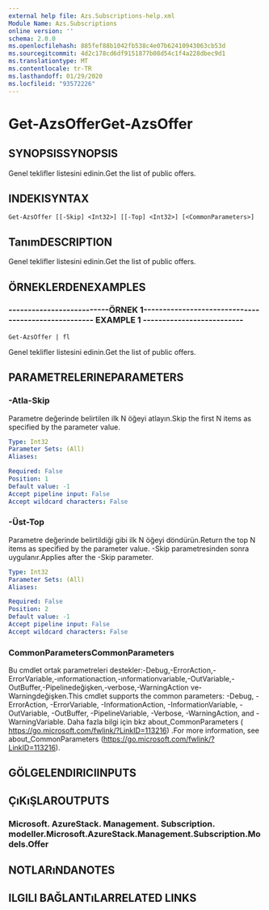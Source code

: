```yaml
---
external help file: Azs.Subscriptions-help.xml
Module Name: Azs.Subscriptions
online version: ''
schema: 2.0.0
ms.openlocfilehash: 885fef88b1042fb538c4e07b62410943063cb53d
ms.sourcegitcommit: 4d2c178cd6df9151877b08d54c1f4a228dbec9d1
ms.translationtype: MT
ms.contentlocale: tr-TR
ms.lasthandoff: 01/29/2020
ms.locfileid: "93572226"
---
```

# <span data-ttu-id="2a9b7-101">Get-AzsOffer</span><span class="sxs-lookup"><span data-stu-id="2a9b7-101">Get-AzsOffer</span></span>

## <span data-ttu-id="2a9b7-102">SYNOPSIS</span><span class="sxs-lookup"><span data-stu-id="2a9b7-102">SYNOPSIS</span></span>
<span data-ttu-id="2a9b7-103">Genel teklifler listesini edinin.</span><span class="sxs-lookup"><span data-stu-id="2a9b7-103">Get the list of public offers.</span></span>

## <span data-ttu-id="2a9b7-104">INDEKI</span><span class="sxs-lookup"><span data-stu-id="2a9b7-104">SYNTAX</span></span>

```
Get-AzsOffer [[-Skip] <Int32>] [[-Top] <Int32>] [<CommonParameters>]
```

## <span data-ttu-id="2a9b7-105">Tanım</span><span class="sxs-lookup"><span data-stu-id="2a9b7-105">DESCRIPTION</span></span>
<span data-ttu-id="2a9b7-106">Genel teklifler listesini edinin.</span><span class="sxs-lookup"><span data-stu-id="2a9b7-106">Get the list of public offers.</span></span>

## <span data-ttu-id="2a9b7-107">ÖRNEKLERDEN</span><span class="sxs-lookup"><span data-stu-id="2a9b7-107">EXAMPLES</span></span>

### <span data-ttu-id="2a9b7-108">--------------------------ÖRNEK 1--------------------------</span><span class="sxs-lookup"><span data-stu-id="2a9b7-108">-------------------------- EXAMPLE 1 --------------------------</span></span>
```
Get-AzsOffer | fl
```

<span data-ttu-id="2a9b7-109">Genel teklifler listesini edinin.</span><span class="sxs-lookup"><span data-stu-id="2a9b7-109">Get the list of public offers.</span></span>

## <span data-ttu-id="2a9b7-110">PARAMETRELERINE</span><span class="sxs-lookup"><span data-stu-id="2a9b7-110">PARAMETERS</span></span>

### <span data-ttu-id="2a9b7-111">-Atla</span><span class="sxs-lookup"><span data-stu-id="2a9b7-111">-Skip</span></span>
<span data-ttu-id="2a9b7-112">Parametre değerinde belirtilen ilk N öğeyi atlayın.</span><span class="sxs-lookup"><span data-stu-id="2a9b7-112">Skip the first N items as specified by the parameter value.</span></span>

```yaml
Type: Int32
Parameter Sets: (All)
Aliases: 

Required: False
Position: 1
Default value: -1
Accept pipeline input: False
Accept wildcard characters: False
```

### <span data-ttu-id="2a9b7-113">-Üst</span><span class="sxs-lookup"><span data-stu-id="2a9b7-113">-Top</span></span>
<span data-ttu-id="2a9b7-114">Parametre değerinde belirtildiği gibi ilk N öğeyi döndürün.</span><span class="sxs-lookup"><span data-stu-id="2a9b7-114">Return the top N items as specified by the parameter value.</span></span>
<span data-ttu-id="2a9b7-115">-Skip parametresinden sonra uygulanır.</span><span class="sxs-lookup"><span data-stu-id="2a9b7-115">Applies after the -Skip parameter.</span></span>

```yaml
Type: Int32
Parameter Sets: (All)
Aliases: 

Required: False
Position: 2
Default value: -1
Accept pipeline input: False
Accept wildcard characters: False
```

### <span data-ttu-id="2a9b7-116">CommonParameters</span><span class="sxs-lookup"><span data-stu-id="2a9b7-116">CommonParameters</span></span>
<span data-ttu-id="2a9b7-117">Bu cmdlet ortak parametreleri destekler:-Debug,-ErrorAction,-ErrorVariable,-ınformationaction,-ınformationvariable,-OutVariable,-OutBuffer,-Pipelinedeğişken,-verbose,-WarningAction ve-Warningdeğişken.</span><span class="sxs-lookup"><span data-stu-id="2a9b7-117">This cmdlet supports the common parameters: -Debug, -ErrorAction, -ErrorVariable, -InformationAction, -InformationVariable, -OutVariable, -OutBuffer, -PipelineVariable, -Verbose, -WarningAction, and -WarningVariable.</span></span> <span data-ttu-id="2a9b7-118">Daha fazla bilgi için bkz about_CommonParameters ( https://go.microsoft.com/fwlink/?LinkID=113216) .</span><span class="sxs-lookup"><span data-stu-id="2a9b7-118">For more information, see about_CommonParameters (https://go.microsoft.com/fwlink/?LinkID=113216).</span></span>

## <span data-ttu-id="2a9b7-119">GÖLGELENDIRICI</span><span class="sxs-lookup"><span data-stu-id="2a9b7-119">INPUTS</span></span>

## <span data-ttu-id="2a9b7-120">ÇıKıŞLAR</span><span class="sxs-lookup"><span data-stu-id="2a9b7-120">OUTPUTS</span></span>

### <span data-ttu-id="2a9b7-121">Microsoft. AzureStack. Management. Subscription. modeller.</span><span class="sxs-lookup"><span data-stu-id="2a9b7-121">Microsoft.AzureStack.Management.Subscription.Models.Offer</span></span>

## <span data-ttu-id="2a9b7-122">NOTLARıNDA</span><span class="sxs-lookup"><span data-stu-id="2a9b7-122">NOTES</span></span>

## <span data-ttu-id="2a9b7-123">ILGILI BAĞLANTıLAR</span><span class="sxs-lookup"><span data-stu-id="2a9b7-123">RELATED LINKS</span></span>


